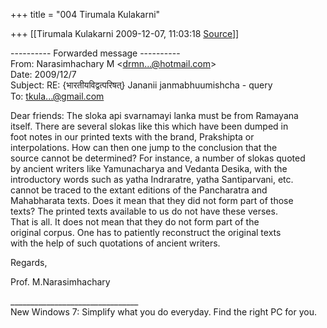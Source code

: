 +++
title = "004 Tirumala Kulakarni"

+++
[[Tirumala Kulakarni	2009-12-07, 11:03:18 [Source](https://groups.google.com/g/bvparishat/c/T13gPWzznt4)]]



---------- Forwarded message ----------  
From: Narasimhachary M \<[drmn...@hotmail.com]()\>  
Date: 2009/12/7  
Subject: RE: {भारतीयविद्वत्परिषत्} Jananii janmabhuumishcha - query  
To: [tkula...@gmail.com]()

  
Dear friends: The sloka api svarnamayi lanka must be from Ramayana  
itself. There are several slokas like this which have been dumped in  
foot notes in our printed texts with the brand, Prakshipta or  
interpolations. How can then one jump to the conclusion that the  
source cannot be determined? For instance, a number of slokas quoted  
by ancient writers like Yamunacharya and Vedanta Desika, with the  
introductory words such as yatha Indraratre, yatha Santiparvani, etc.  
cannot be traced to the extant editions of the Pancharatra and  
Mahabharata texts. Does it mean that they did not form part of those  
texts? The printed texts available to us do not have these verses.  
That is all. It does not mean that they do not form part of the  
original corpus. One has to patiently reconstruct the original texts  
with the help of such quotations of ancient writers.

  
Regards,

Prof. M.Narasimhachary

  
\_\_\_\_\_\_\_\_\_\_\_\_\_\_\_\_\_\_\_\_\_\_\_\_\_\_\_\_\_\_\_\_  
New Windows 7: Simplify what you do everyday. Find the right PC for you.  

